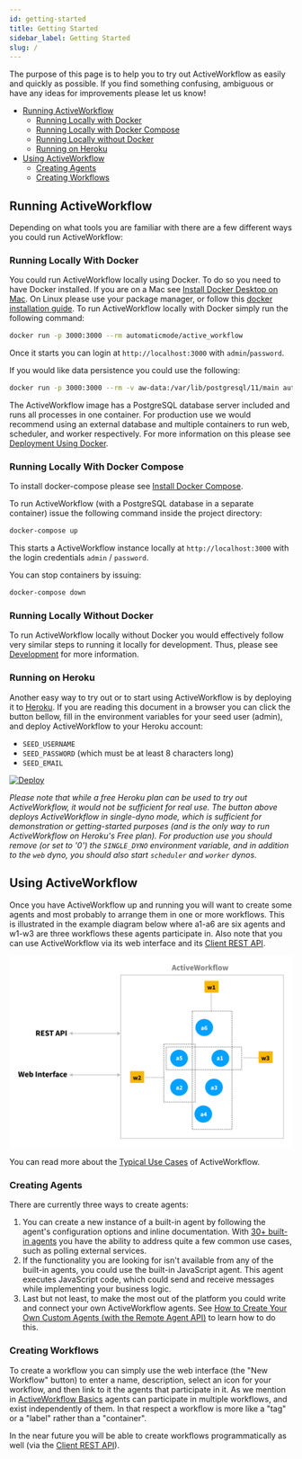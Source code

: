 ```yaml
---
id: getting-started
title: Getting Started
sidebar_label: Getting Started
slug: /
---
```


The purpose of this page is to help you to try out ActiveWorkflow as easily and quickly as possible. If you find something confusing, ambiguous or have any ideas for improvements please let us know!

* [Running ActiveWorkflow](#running-activeworkflow)
  * [Running Locally with Docker](#running-locally-with-docker)
  * [Running Locally with Docker Compose](#running-locally-with-docker-compose)
  * [Running Locally without Docker](#running-locally-without-docker)
  * [Running on Heroku](#running-on-heroku)
* [Using ActiveWorkflow](#using-activeworkflow)
  * [Creating Agents](#creating-agents)
  * [Creating Workflows](#creating-workflows)

## Running ActiveWorkflow

Depending on what tools you are familiar with there are a few different ways you could run ActiveWorkflow:

### Running Locally With Docker

You could run ActiveWorkflow locally using Docker. To do so you need to have Docker installed. If you are on a Mac see [Install Docker Desktop on Mac](https://docs.docker.com/docker-for-mac/install/). On Linux please use your package manager, or follow this [docker installation guide](https://docs.docker.com/install/overview/). To run ActiveWorkflow locally with Docker simply run the following command:

```sh
docker run -p 3000:3000 --rm automaticmode/active_workflow
```

Once it starts you can login at `http://localhost:3000` with `admin`/`password`.

If you would like data persistence you could use the following:

```sh
docker run -p 3000:3000 --rm -v aw-data:/var/lib/postgresql/11/main automaticmode/active_workflow
```

The ActiveWorkflow image has a PostgreSQL database server included and runs all processes in one container. For production use we would recommend using an external database and multiple containers to run web, scheduler, and worker respectively. For more information on this please see [Deployment Using Docker](deployment#using-docker).

### Running Locally With Docker Compose

To install docker-compose please see [Install Docker Compose](https://docs.docker.com/compose/install/). 

To run ActiveWorkflow (with a PostgreSQL database in a separate container) issue the following command inside the project directory:

```sh
docker-compose up
```

This starts a ActiveWorkflow instance locally at `http://localhost:3000` with the login credentials `admin` / `password`.

You can stop containers by issuing:

```sh
docker-compose down
```

### Running Locally Without Docker

To run ActiveWorkflow locally without Docker you would effectively follow very similar steps to running it locally for development. Thus, please see [Development](https://github.com/automaticmode/active_workflow/wiki/Development) for more information.

### Running on Heroku

Another easy way to try out or to start using ActiveWorkflow is by deploying it to [Heroku](https://www.heroku.com/). If you are reading this document in a browser you can click the button bellow, fill in the environment variables for your seed user (admin), and deploy ActiveWorkflow to your Heroku account:
* `SEED_USERNAME`
* `SEED_PASSWORD` (which must be at least 8 characters long)
* `SEED_EMAIL`

[![Deploy](https://www.herokucdn.com/deploy/button.svg)](https://heroku.com/deploy?template=https://github.com/automaticmode/active_workflow&env[SINGLE_DYNO]=1)

*Please note that while a free Heroku plan can be used to try out ActiveWorkflow, it would not be sufficient for real use. The button above deploys ActiveWorkflow in single-dyno mode, which is sufficient for demonstration or getting-started purposes (and is the only way to run ActiveWorkflow on Heroku's Free plan). For production use you should remove (or set to '0') the `SINGLE_DYNO` environment variable, and in addition to the `web` dyno, you should also start `scheduler` and `worker` dynos.*

## Using ActiveWorkflow

Once you have ActiveWorkflow up and running you will want to create some agents and most probably to arrange them in one or more workflows. This is illustrated in the example diagram below where a1-a6 are six agents and w1-w3 are three workflows these agents participate in. Also note that you can use ActiveWorkflow via its web interface and its [Client REST API](rest-api).

![img](../static/img/diagrams/AW_usage_diagram.svg "ActiveWorkflow system overview diagram")

You can read more about the [Typical Use Cases](use-cases) of ActiveWorkflow.

### Creating Agents

There are currently three ways to create agents:

1. You can create a new instance of a built-in agent by following the agent's configuration options and inline documentation. With [30+ built-in agents](built-in-agents) you have the ability to address quite a few  common use cases, such as polling external services.
2. If the functionality you are looking for isn't available from any of the built-in agents, you could use the built-in JavaScript agent. This agent executes JavaScript code, which could send and receive messages while implementing your business logic.
3. Last but not least, to make the most out of the platform you could write and connect your own ActiveWorkflow agents. See [How to Create Your Own Custom Agents (with the Remote Agent API)](remote-agent-api) to learn how to do this.

### Creating Workflows

To create a workflow you can simply use the web interface (the "New Workflow" button) to enter a name, description, select an icon for your workflow, and then link to it the agents that participate in it. As we mention in [ActiveWorkflow Basics](activeworkflow-basics) agents can participate in multiple workflows, and exist independently of them. In that respect a workflow is more like a "tag" or a "label" rather than a "container".

In the near future you will be able to create workflows programmatically as well (via the [Client REST API](rest-api)).
